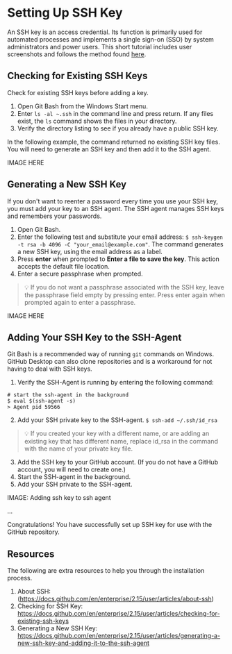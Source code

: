 # Setting Up SSH Key
An SSH key is an access credential. Its function is primarily used for automated processes and implements a single sign-on (SSO) by system administrators and power users. This short tutorial includes user screenshots and follows the method found [here](https://docs.github.com/en/enterprise/2.15/user/articles/generating-a-new-ssh-key-and-adding-it-to-the-ssh-agent).

## Checking for Existing SSH Keys
Check for existing SSH keys before adding a key.
1. Open Git Bash from the Windows Start menu.
2. Enter `ls -al ~.ssh` in the command line and press return.
If any files exist, the `ls` command shows the files in your directory.
3. Verify the directory listing to see if you already have a public SSH key.

In the following example, the command returned no existing SSH key files. You will need to generate an SSH key and then add it to the SSH agent.

IMAGE HERE

## Generating a New SSH Key
If you don't want to reenter a password every time you use your SSH key, you must add your key to an SSH agent. The SSH agent manages SSH keys and remembers your passwords.
1. Open Git Bash.
2. Enter the following test and substitute your email address: `$ ssh-keygen -t rsa -b 4096 -C "your_email@example.com"`.
The command generates a new SSH key, using the email address as a label.
3. Press **enter** when prompted to **Enter a file to save the key**. This action accepts the default file location.
4. Enter a secure passphrase when prompted.
>:bulb: If you do not want a passphrase associated with the SSH key, leave the passphrase field empty by pressing enter. Press enter again when prompted again to enter a  passphrase.

IMAGE HERE

## Adding Your SSH Key to the SSH-Agent
Git Bash is a recommended way of running `git` commands on Windows. GitHub Desktop can also clone repositories and is a workaround for not having to deal with SSH keys.
1. Verify the SSH-Agent is running by entering the following command:
```
# start the ssh-agent in the background
$ eval $(ssh-agent -s)
> Agent pid 59566
```
2. Add your SSH private key to the SSH-agent.
`$ ssh-add ~/.ssh/id_rsa`
> :bulb: If you created your key with a different name, or are adding an existing key that has different name, replace id_rsa in the command with the name of your private key file.
3. Add the SSH key to your GitHub account. (If you do not have a GitHub account, you will need to create one.)
4. Start the SSH-agent in the background.
5. Add your SSH private to the SSH-agent.

IMAGE: Adding ssh key to ssh agent


...

Congratulations! You have successfully set up SSH key for use with the GitHub repository.

## Resources
The following are extra resources to help you through the installation process. 
1. About SSH: <br> (https://docs.github.com/en/enterprise/2.15/user/articles/about-ssh)
2. Checking for SSH Key: <br> https://docs.github.com/en/enterprise/2.15/user/articles/checking-for-existing-ssh-keys
3. Generating a New SSH Key: <br> https://docs.github.com/en/enterprise/2.15/user/articles/generating-a-new-ssh-key-and-adding-it-to-the-ssh-agent

